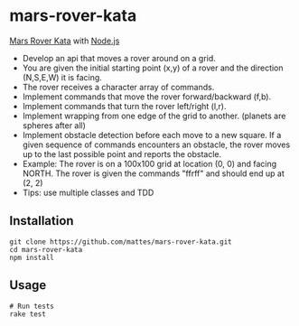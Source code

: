 mars-rover-kata
===============

[Mars Rover Kata](http://craftsmanship.sv.cmu.edu/katas/mars-rover-kata) with [Node.js](http://nodejs.org)  

 * Develop an api that moves a rover around on a grid.
 * You are given the initial starting point (x,y) of a rover and the direction (N,S,E,W) it is facing.
 * The rover receives a character array of commands.
 * Implement commands that move the rover forward/backward (f,b).
 * Implement commands that turn the rover left/right (l,r).
 * Implement wrapping from one edge of the grid to another. (planets are spheres after all)
 * Implement obstacle detection before each move to a new square. If a given sequence of commands encounters an obstacle, the rover moves up to the last possible point and reports the obstacle.
 * Example: The rover is on a 100x100 grid at location (0, 0) and facing NORTH. The rover is given the commands "ffrff" and should end up at (2, 2)
 * Tips: use multiple classes and TDD


## Installation
    git clone https://github.com/mattes/mars-rover-kata.git
    cd mars-rover-kata
    npm install
    
## Usage
    # Run tests
    rake test

